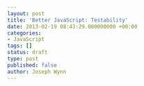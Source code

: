 ```yaml
---
layout: post
title: 'Better JavaScript: Testability'
date: 2013-02-19 08:43:29.000000000 +00:00
categories:
- JavaScript
tags: []
status: draft
type: post
published: false
author: Joseph Wynn
---
```


